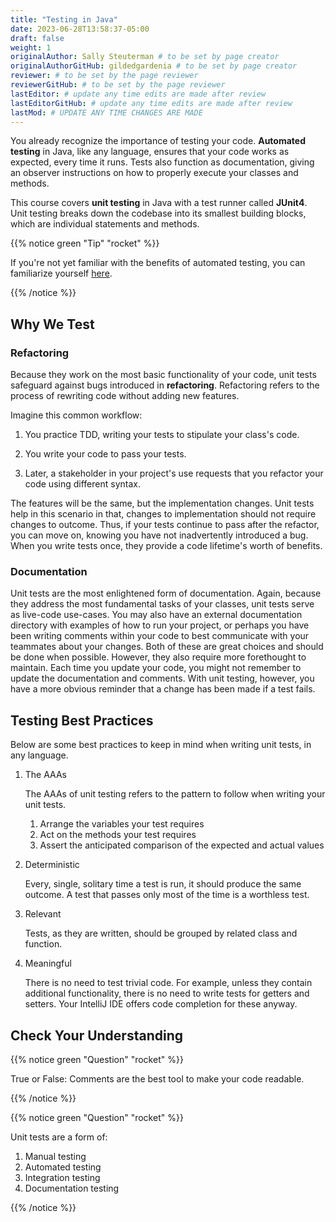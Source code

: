 ```yaml
---
title: "Testing in Java"
date: 2023-06-28T13:58:37-05:00
draft: false
weight: 1
originalAuthor: Sally Steuterman # to be set by page creator
originalAuthorGitHub: gildedgardenia # to be set by page creator
reviewer: # to be set by the page reviewer
reviewerGitHub: # to be set by the page reviewer
lastEditor: # update any time edits are made after review
lastEditorGitHub: # update any time edits are made after review
lastMod: # UPDATE ANY TIME CHANGES ARE MADE
---
```



You already recognize the importance of testing your code. 
**Automated testing** in Java, like any language, ensures that 
your code works as expected, every time it runs. Tests also 
function as documentation, giving an observer instructions 
on how to properly execute your classes and methods.

This course covers **unit testing** in Java with a test runner called
**JUnit4**. Unit testing breaks down the codebase into its smallest
building blocks, which are individual statements and methods. 

{{% notice green "Tip" "rocket" %}}

   If you're not yet familiar with the benefits of automated testing,
   you can familiarize yourself [here](https://education.launchcode.org/intro-to-professional-web-dev/chapters/unit-testing/why-test.html).

{{% /notice %}}

## Why We Test

### Refactoring

Because they work on the most basic functionality of your code, 
unit tests safeguard against bugs introduced in **refactoring**. 
Refactoring refers to the process of rewriting code without adding new features. 

Imagine this common workflow: 

1. You practice TDD, writing your tests to stipulate your class's code. 

1. You write your code to pass your tests. 

1. Later, a stakeholder in your project's use requests that you refactor your code using 
   different syntax.

The features will be the same, but the implementation changes. 
Unit tests help in this scenario in that, changes to implementation
should not require changes to outcome. Thus, if your tests continue
to pass after the refactor, you can move on, knowing you have not 
inadvertently introduced a bug. When you write tests once, they provide a code 
lifetime's worth of benefits. 

### Documentation

Unit tests are the most enlightened form of documentation. Again, 
because they address the most fundamental tasks of your classes,
unit tests serve as live-code use-cases. You may also have an 
external documentation directory with examples of how to run your
project, or perhaps you have been writing comments within your code
to best communicate with your teammates about your changes. Both of
these are great choices and should be done when possible. However, they 
also require more forethought to maintain. Each time you update
your code, you might not remember to update the documentation and 
comments. With unit testing, however, you have a more obvious reminder
that a change has been made if a test fails.

## Testing Best Practices

Below are some best practices to keep in mind when writing unit tests, in any language.

1. The AAAs

   The AAAs of unit testing refers to the pattern to follow when 
   writing your unit tests. 

   1. Arrange the variables your test requires
   1. Act on the methods your test requires
   1. Assert the anticipated comparison of the expected and actual values

1. Deterministic

   Every, single, solitary time a test is run, it should produce the same outcome. 
   A test that passes only most of the time is a worthless test.

1. Relevant

   Tests, as they are written, should be grouped by related class and function.

1. Meaningful

   There is no need to test trivial code. For example, unless they contain additional 
   functionality, there is no need to write tests for getters and setters. Your IntelliJ 
   IDE offers code completion for these anyway.

## Check Your Understanding

{{% notice green "Question" "rocket" %}}

   True or False: Comments are the best tool to make your code readable.

{{% /notice %}}

<!-- False, comments are helpful but can be used in tandem with other forms of documentation, including unit tests -->

{{% notice green "Question" "rocket" %}}

   Unit tests are a form of:

   1. Manual testing
   1. Automated testing
   1. Integration testing
   1. Documentation testing

{{% /notice %}}

<!-- Automated testing -->